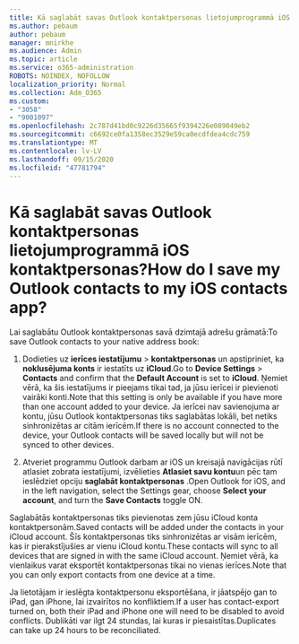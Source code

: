 ```yaml
---
title: Kā saglabāt savas Outlook kontaktpersonas lietojumprogrammā iOS kontaktpersonas?
ms.author: pebaum
author: pebaum
manager: mnirkhe
ms.audience: Admin
ms.topic: article
ms.service: o365-administration
ROBOTS: NOINDEX, NOFOLLOW
localization_priority: Normal
ms.collection: Adm_O365
ms.custom:
- "3058"
- "9001097"
ms.openlocfilehash: 2c787d41bd0c9226d35665f9394226e089049eb2
ms.sourcegitcommit: c6692ce0fa1358ec3529e59ca0ecdfdea4cdc759
ms.translationtype: MT
ms.contentlocale: lv-LV
ms.lasthandoff: 09/15/2020
ms.locfileid: "47781794"
---
```

# <a name="how-do-i-save-my-outlook-contacts-to-my-ios-contacts-app"></a><span data-ttu-id="8d203-102">Kā saglabāt savas Outlook kontaktpersonas lietojumprogrammā iOS kontaktpersonas?</span><span class="sxs-lookup"><span data-stu-id="8d203-102">How do I save my Outlook contacts to my iOS contacts app?</span></span>

<span data-ttu-id="8d203-103">Lai saglabātu Outlook kontaktpersonas savā dzimtajā adrešu grāmatā:</span><span class="sxs-lookup"><span data-stu-id="8d203-103">To save Outlook contacts to your native address book:</span></span>
 
1. <span data-ttu-id="8d203-104">Dodieties uz **ierīces iestatījumu**  >  **kontaktpersonas** un apstipriniet, ka **noklusējuma konts** ir iestatīts uz **iCloud**.</span><span class="sxs-lookup"><span data-stu-id="8d203-104">Go to **Device Settings** > **Contacts** and confirm that the **Default Account** is set to **iCloud**.</span></span> <span data-ttu-id="8d203-105">Ņemiet vērā, ka šis iestatījums ir pieejams tikai tad, ja jūsu ierīcei ir pievienoti vairāki konti.</span><span class="sxs-lookup"><span data-stu-id="8d203-105">Note that this setting is only be available if you have more than one account added to your device.</span></span> <span data-ttu-id="8d203-106">Ja ierīcei nav savienojuma ar kontu, jūsu Outlook kontaktpersonas tiks saglabātas lokāli, bet netiks sinhronizētas ar citām ierīcēm.</span><span class="sxs-lookup"><span data-stu-id="8d203-106">If there is no account connected to the device, your Outlook contacts will be saved locally but will not be synced to other devices.</span></span>
 
2. <span data-ttu-id="8d203-107">Atveriet programmu Outlook darbam ar iOS un kreisajā navigācijas rūtī atlasiet zobrata iestatījumi, izvēlieties **Atlasiet savu kontu**un pēc tam ieslēdziet opciju **saglabāt kontaktpersonas** .</span><span class="sxs-lookup"><span data-stu-id="8d203-107">Open Outlook for iOS, and in the left navigation, select the Settings gear, choose **Select your account**, and turn the **Save Contacts** toggle ON.</span></span>
 
<span data-ttu-id="8d203-108">Saglabātās kontaktpersonas tiks pievienotas zem jūsu iCloud konta kontaktpersonām.</span><span class="sxs-lookup"><span data-stu-id="8d203-108">Saved contacts will be added under the contacts in your iCloud account.</span></span> <span data-ttu-id="8d203-109">Šīs kontaktpersonas tiks sinhronizētas ar visām ierīcēm, kas ir pierakstījušies ar vienu iCloud kontu.</span><span class="sxs-lookup"><span data-stu-id="8d203-109">These contacts will sync to all devices that are signed in with the same iCloud account.</span></span> <span data-ttu-id="8d203-110">Ņemiet vērā, ka vienlaikus varat eksportēt kontaktpersonas tikai no vienas ierīces.</span><span class="sxs-lookup"><span data-stu-id="8d203-110">Note that you can only export contacts from one device at a time.</span></span>
 
<span data-ttu-id="8d203-111">Ja lietotājam ir ieslēgta kontaktpersonu eksportēšana, ir jāatspējo gan to iPad, gan iPhone, lai izvairītos no konfliktiem.</span><span class="sxs-lookup"><span data-stu-id="8d203-111">If a user has contact-export turned on, both their iPad and iPhone one will need to be disabled to avoid conflicts.</span></span> <span data-ttu-id="8d203-112">Dublikāti var ilgt 24 stundas, lai kuras ir piesaistītas.</span><span class="sxs-lookup"><span data-stu-id="8d203-112">Duplicates can take up 24 hours to be reconciliated.</span></span>